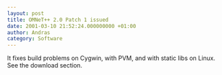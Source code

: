 ```yaml
---
layout: post
title: OMNeT++ 2.0 Patch 1 issued
date: 2001-03-10 21:52:24.000000000 +01:00
author: Andras
category: Software
---
```

It fixes build problems on Cygwin, with PVM, and with static libs on Linux. See the download section.
